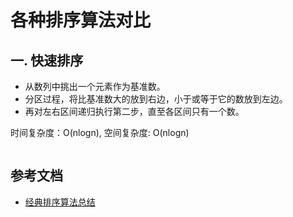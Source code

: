 <!-- 2017/9/11 -->

# 各种排序算法对比

<!--more-->

## 一. 快速排序

- 从数列中挑出一个元素作为基准数。
- 分区过程，将比基准数大的放到右边，小于或等于它的数放到左边。
- 再对左右区间递归执行第二步，直至各区间只有一个数。

时间复杂度：O(nlogn), 空间复杂度: O(nlogn)

```javascript

```

## 参考文档

- [经典排序算法总结](http://wuchong.me/blog/2014/02/09/algorithm-sort-summary/)